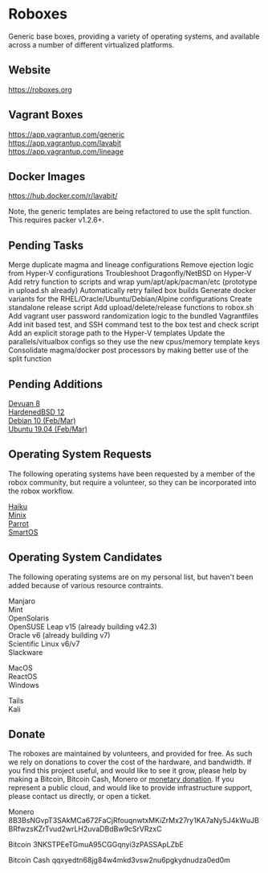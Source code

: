 
# Roboxes

Generic base boxes, providing a variety of operating systems, and available across a number of different virtualized platforms.

## Website
https://roboxes.org  

## Vagrant Boxes  
https://app.vagrantup.com/generic  
https://app.vagrantup.com/lavabit  
https://app.vagrantup.com/lineage  

## Docker Images  
https://hub.docker.com/r/lavabit/  

Note, the generic templates are being refactored to use the split function. This requires packer v1.2.6+.

## Pending Tasks

Merge duplicate magma and lineage configurations
Remove ejection logic from Hyper-V configurations
Troubleshoot Dragonfly/NetBSD on Hyper-V
Add retry function to scripts and wrap yum/apt/apk/pacman/etc (prototype in upload.sh already)
Automatically retry failed box builds
Generate docker variants for the RHEL/Oracle/Ubuntu/Debian/Alpine configurations
Create standalone release script
Add upload/delete/release functions to robox.sh
Add vagrant user password randomization logic to the bundled Vagrantfiles
Add init based test, and SSH command test to the box test and check script
Add an explicit storage path to the Hyper-V templates
Update the parallels/vitualbox configs so they use the new cpus/memory template keys
Consolidate magma/docker post processors by making better use of the split function

## Pending Additions

[Devuan 8](https://devuan.org/)  
[HardenedBSD 12](https://hardenedbsd.org/)  
[Debian 10 (Feb/Mar)](https://wiki.debian.org/DebianBuster)  
[Ubuntu 19.04 (Feb/Mar)](https://wiki.ubuntu.com/DiscoDingo)  

## Operating System Requests

The following operating systems have been requested by a member of the robox community, but require a volunteer, so they can be incorporated into the robox workflow.

[Haiku](https://www.haiku-os.org/get-haiku/)  
[Minix](https://www.minix3.org/)  
[Parrot](https://www.parrotsec.org/)  
[SmartOS](https://www.joyent.com/smartos)

## Operating System Candidates

The following operating systems are on my personal list, but haven't been added because of various resource contraints.

Manjaro  
Mint  
OpenSolaris  
OpenSUSE Leap v15 (already building v42.3)  
Oracle v6 (already building v7)  
Scientific Linux v6/v7  
Slackware  

MacOS  
ReactOS  
Windows  

Tails  
Kali  

## Donate

The roboxes are maintained by volunteers, and provided for free. As such we rely on donations to cover the cost of the hardware, and bandwidth. If you find this project useful, and would like to see it grow, please help by making a Bitcoin, Bitcoin Cash, Monero or [monetary donation](https://www.paypal.com/cgi-bin/webscr?cmd=_s-xclick&hosted_button_id=99THGS6F4HGLU&source=url). If you represent a public cloud, and would like to provide infrastructure support, please contact us directly, or open a ticket.

Monero
8B3BsNGvpT3SAkMCa672FaCjRfouqnwtxMKiZrMx27ry1KA7aNy5J4kWuJBBRfwzsKZrTvud2wrLH2uvaDBdBw9cSrVRzxC

Bitcoin
3NKSTPEeTGmuA95CGGqnyi3zPASSApLZbE

Bitcoin Cash
qqxyedtn68jg84w4mkd3vsw2nu6pgkydnudza0ed0m
